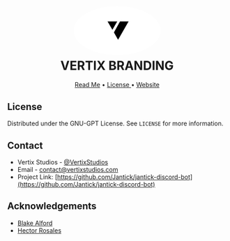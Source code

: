 <h1 align="center" style="position: relative;">
    <img width="200" style="border-radius: 50%;" src="./Transparent/vertix-transparent-large.png"/><br>
    VERTIX BRANDING
</h1>

<p align="center">
    <a href="https://github.com/VertixStudiosOfficial/Branding/blob/main/README.md">Read Me</a> •
    <a href="https://github.com/VertixStudiosOfficial/Branding/blob/main/LICENSE"> License </a>•
    <a href="https://vertixstudios.com"> Website </a>
</p>

## License

Distributed under the GNU-GPT License. See `LICENSE` for more information.


## Contact

- Vertix Studios - [@VertixStudios](https://twitter.com/vertixstudios)  
- Email - [contact@vertixstudios.com](https://vertixstudios.com/about)
- Project Link: [https://github.com/Jantick/jantick-discord-bot](https://github.com/Jantick/jantick-discord-bot)



<!-- ACKNOWLEDGEMENTS -->
## Acknowledgements

* [Blake Alford](https://github.com/blakealford)
* [Hector Rosales](https://github.com/zeekzcantcode)
